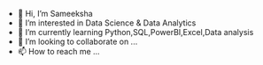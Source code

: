 - 👋 Hi, I’m Sameeksha
- 👀 I’m interested in Data Science & Data Analytics
- 🌱 I’m currently learning Python,SQL,PowerBI,Excel,Data analysis
- 💞️ I’m looking to collaborate on ...
- 📫 How to reach me ...

<!---
Sameeksha09/Sameeksha09 is a ✨ special ✨ repository because its `README.md` (this file) appears on your GitHub profile.
You can click the Preview link to take a look at your changes.
--->
